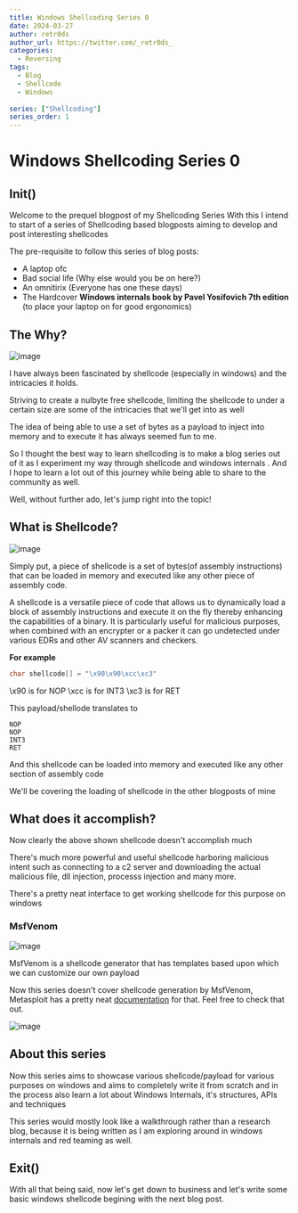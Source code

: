 ```yaml
---
title: Windows Shellcoding Series 0
date: 2024-03-27
author: retr0ds
author_url: https://twitter.com/_retr0ds_
categories:
  - Reversing
tags:
  - Blog
  - Shellcode
  - Windows
  
series: ["Shellcoding"]
series_order: 1
---
```



# Windows Shellcoding Series 0


## Init()
Welcome to the prequel blogpost of my Shellcoding Series
With this I intend to start of a series of Shellcoding based blogposts aiming to develop and post interesting shellcodes

The pre-requisite to follow this series of blog posts:

- A laptop ofc
- Bad social life (Why else would you be on here?)
- An omnitirix (Everyone has one these days)
- The Hardcover **Windows internals book by Pavel Yosifovich 7th edition** (to place your laptop on for good ergonomics)

## The Why?

![image](https://hackmd.io/_uploads/HyhaaubJR.png)

I have always been fascinated by shellcode (especially in windows) and the intricacies it holds.

Striving to create a nulbyte free shellcode, limiting the shellcode to under a certain size are some of the intricacies that we'll get into as well

The idea of being able to use a set of bytes as a payload to inject into memory and to execute it has always seemed fun to me.

So I thought the best way to learn shellcoding is to make a blog series out of it as I experiment my way through shellcode and windows internals . And I hope to learn a lot out of this journey while being able to share to the community as well.


Well, without further ado, let's jump right into the topic!


## What is Shellcode?

![image](https://hackmd.io/_uploads/ryR0-9Z1A.png)


Simply put, a piece of shellcode is a set of bytes(of assembly instructions) that can be loaded in memory and executed like any other piece of assembly code.

A shellcode is a versatile piece of code that allows us to dynamically load a block of assembly instructions and execute it on the fly thereby enhancing the capabilities of a binary. It is particularly useful for malicious purposes, when combined with an encrypter or a packer it can go  undetected under various EDRs and other AV scanners and checkers.

**For example**

```c
char shellcode[] = "\x90\x90\xcc\xc3"
```

\x90 is for NOP
\xcc is for INT3
\xc3 is for RET

This payload/shellode translates to 

```wasm!
NOP
NOP
INT3
RET
```

And this shellcode can be loaded into memory and executed like any other section of assembly code

We'll be covering the loading of shellcode in the other blogposts of mine

## What does it accomplish?

Now clearly the above shown shellcode doesn't accomplish much

There's much more powerful and useful shellcode harboring malicious intent such as connecting to a c2 server and downloading the actual malicious file, dll injection, processs injection and many more.

There's a pretty neat interface to get working shellcode for this purpose on windows

### MsfVenom

![image](https://hackmd.io/_uploads/S1bMtF-1R.png)


MsfVenom is a shellcode generator that has templates based upon which we can customize our own payload
 
Now this series doesn't cover shellcode generation by MsfVenom, Metasploit has a pretty neat [documentation](https://docs.metasploit.com/docs/using-metasploit/basics/how-to-use-msfvenom.html) for that. Feel free to check that out.

![image](https://hackmd.io/_uploads/HkzLW9-y0.png)



## About this series

Now this series aims to showcase various shellcode/payload for various purposes on windows and aims to completely write it from scratch and in the process also learn a lot about Windows Internals, it's structures, APIs and techniques

This series would mostly look like a walkthrough rather than a research blog, because it is being written as I am exploring around in windows internals and red teaming as well.



## Exit()

With all that being said, now let's get down to business and let's write some basic windows shellcode begining with the next blog post. 